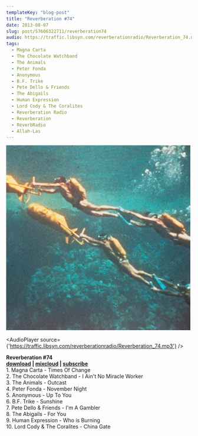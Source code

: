 ```yaml
---
templateKey: "blog-post"
title: "Reverberation #74"
date: 2013-08-07
slug: post/57606322711/reverberation74
audio: https://traffic.libsyn.com/reverberationradio/Reverberation_74.mp3
tags:
  - Magna Carta
  - The Chocolate Watchband
  - The Animals
  - Peter Fonda
  - Anonymous
  - B.F. Trike
  - Pete Dello & Friends
  - The Abigails
  - Human Expression
  - Lord Cody & The Coralites
  - Reverberation Radio
  - Reverberation
  - ReverbRadio
  - Allah-Las
---
```


![Reverberation #74](../images/6cc42774bc082412ac577de68fcd80f90bdd8f8a29fbe507d6aa3066e9281ff9.jpg)

<AudioPlayer source={'https://traffic.libsyn.com/reverberationradio/Reverberation_74.mp3'} />

<p><p><strong>Reverberation #74<br /></strong><strong><a href="https://traffic.libsyn.com/reverberationradio/Reverberation_74.mp3" title="download" target="_blank">download</a>&nbsp;| <a href="http://i.mixcloud.com/CCt0Q5" title="mixcloud" target="_blank">mixcloud</a> |&nbsp;</strong><strong><a href="https://itunes.apple.com/us/podcast/reverberation-radio/id520739212?ign-mpt=uo%3D4" title="subscribe" target="_blank">subscribe</a></strong><strong><br /></strong>1. Magna Carta - Times Of Change<br />2. The Chocolate Watchband - I Ain't No Miracle Worker<br />3. The Animals - Outcast<br />4. Peter Fonda - November Night<br />5. Anonymous - Up To You<br />6. B.F. Trike - Sunshine<br />7. Pete Dello &amp; Friends - I'm A Gambler<br />8. The Abigails - For You<br />9. Human Expression - Who is Burning<br />10. Lord Cody &amp; The Coralites - China Gate</p>
</p>

